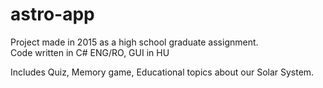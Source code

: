 # astro-app
Project made in 2015 as a high school graduate assignment.  
Code written in C# ENG/RO, GUI in HU  
  
Includes Quiz, Memory game, Educational topics about our Solar System.
